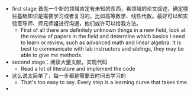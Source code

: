 - first stage 首先一个新的领域肯定有未知的东西，看领域的论文综述，确定哪些基础知识是需要学习或者复习的，比如高等数学、线性代数。最好可以和实验室导师、师兄师姐进行沟通，他们或许可以给我方法。
	- First of all there are definitely unknown things in a new field, look at the review of papers in the field and determine which basics I need to learn or review, such as advanced math and linear algebra. It is best to communicate with lab instructors and siblings, they may be able to give me methods.
- second stage：阅读大量文献，实现代码
	- Read a lot of literature and implement the code
- 这么说太简单了，每一步都是需要去时间去学习的
	- That's too easy to say. Every step is a learning curve that takes time.
-